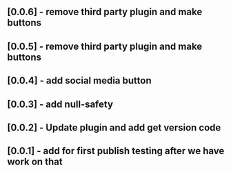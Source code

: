 ## [0.0.6] - remove third party plugin and make buttons
## [0.0.5] - remove third party plugin and make buttons
## [0.0.4] - add social media button
## [0.0.3] - add null-safety
## [0.0.2] - Update plugin and add get version code
## [0.0.1] - add for first publish testing after we have work on that  
